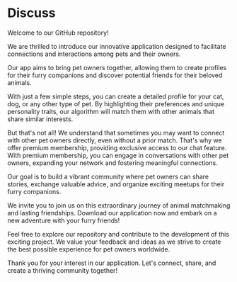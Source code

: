 # Discuss

Welcome to our GitHub repository!

We are thrilled to introduce our innovative application designed to facilitate connections and interactions among pets and their owners.

Our app aims to bring pet owners together, allowing them to create profiles for their furry companions and discover potential friends for their beloved animals.

With just a few simple steps, you can create a detailed profile for your cat, dog, or any other type of pet. By highlighting their preferences and unique personality traits, our algorithm will match them with other animals that share similar interests.

But that's not all! We understand that sometimes you may want to connect with other pet owners directly, even without a prior match. That's why we offer premium membership, providing exclusive access to our chat feature. With premium membership, you can engage in conversations with other pet owners, expanding your network and fostering meaningful connections.

Our goal is to build a vibrant community where pet owners can share stories, exchange valuable advice, and organize exciting meetups for their furry companions.

We invite you to join us on this extraordinary journey of animal matchmaking and lasting friendships. Download our application now and embark on a new adventure with your furry friends!

Feel free to explore our repository and contribute to the development of this exciting project. We value your feedback and ideas as we strive to create the best possible experience for pet owners worldwide.

Thank you for your interest in our application. Let's connect, share, and create a thriving community together!
